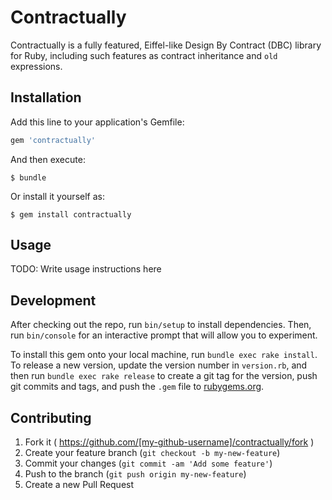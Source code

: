# Contractually

Contractually is a fully featured, Eiffel-like Design By Contract (DBC) library for Ruby, including such features as contract inheritance and `old` expressions.

## Installation

Add this line to your application's Gemfile:

```ruby
gem 'contractually'
```

And then execute:

    $ bundle

Or install it yourself as:

    $ gem install contractually

## Usage

TODO: Write usage instructions here

## Development

After checking out the repo, run `bin/setup` to install dependencies. Then, run `bin/console` for an interactive prompt that will allow you to experiment.

To install this gem onto your local machine, run `bundle exec rake install`. To release a new version, update the version number in `version.rb`, and then run `bundle exec rake release` to create a git tag for the version, push git commits and tags, and push the `.gem` file to [rubygems.org](https://rubygems.org).

## Contributing

1. Fork it ( https://github.com/[my-github-username]/contractually/fork )
2. Create your feature branch (`git checkout -b my-new-feature`)
3. Commit your changes (`git commit -am 'Add some feature'`)
4. Push to the branch (`git push origin my-new-feature`)
5. Create a new Pull Request
